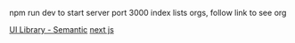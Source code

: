 npm run dev to start server
port 3000
index lists orgs, follow link to see org

[UI Library - Semantic](https://react.semantic-ui.com/elements/button/#types-basic)
[next js](https://nextjs.org/docs)
